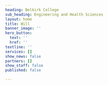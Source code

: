 ```yaml
---
heading: Belkirk College
sub_heading: Engineering and Health Sciences
layout: home
title: Will
banner_image: ''
hero_button:
  text: ''
  href: ''
textline: ''
services: []
show_news: false
partners: []
show_staff: false
published: false

---
```

